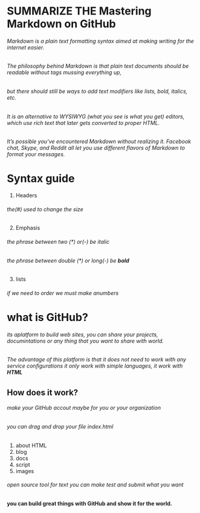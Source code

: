 # SUMMARIZE THE Mastering Markdown on GitHub
###### Markdown is a plain text formatting syntax aimed at making writing for the internet easier.
###### The philosophy behind Markdown is that plain text documents should be readable without tags mussing everything up,
###### but there should still be ways to add text modifiers like lists, bold, italics, etc. 
###### It is an alternative to WYSIWYG (what you see is what you get) editors, which use rich text that later gets converted to proper HTML.
###### It’s possible you’ve encountered Markdown without realizing it. Facebook chat, Skype, and Reddit all let you use different flavors of Markdown to format your messages.
# Syntax guide
1. Headers
###### the(#) used to change the size
2. Emphasis
###### the phrase between two (*) or(-) be *italic*
###### the phrase between double (*) or long(-) be **bold**
3. lists
###### if we need to order we must make anumbers 
# what is GitHub?
###### its aplatform to build web sites, you can share your projects, documintations or any thing that you want to share with world.
###### The advantage of this platform is that it does not need to work with any service configurations it only work with simple languages, it work with **HTML**
## How does it work?
###### make your GitHub accout maybe for you or your organization
###### you can drag and drop your file index.html 
1. about HTML
2.  blog
3.   docs
4.   script
5.   images
###### open source tool for text you can make test and submit what you want
#### you can build great things with GitHub and show it for the world.
